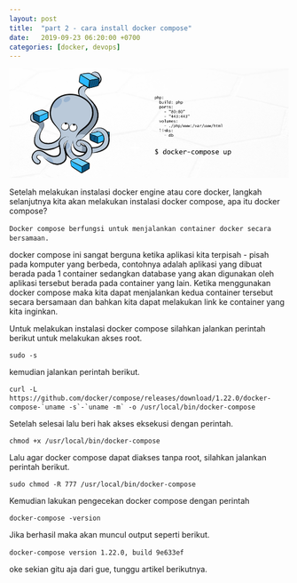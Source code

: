 ```yaml
---
layout: post
title:  "part 2 - cara install docker compose"
date:   2019-09-23 06:20:00 +0700
categories: [docker, devops]
---
```


![csr config](https://raw.githubusercontent.com/aciath/aciath.github.io/master/static/img/_posts/docker-compose.png)


Setelah melakukan instalasi docker engine atau core docker, langkah selanjutnya kita akan melakukan instalasi docker compose, apa itu docker compose?



`
Docker compose berfungsi untuk menjalankan container docker secara bersamaan.
`

docker compose ini sangat berguna ketika aplikasi kita terpisah - pisah pada komputer yang berbeda, contohnya adalah aplikasi yang dibuat berada pada 1 container sedangkan database yang akan digunakan oleh aplikasi tersebut berada pada container yang lain. Ketika menggunakan docker compose maka kita dapat menjalankan kedua container tersebut secara bersamaan dan bahkan kita dapat melakukan link ke container yang kita inginkan.

Untuk melakukan instalasi docker compose silahkan jalankan perintah berikut untuk melakukan akses root.

````
sudo -s
````
kemudian jalankan perintah berikut.


```
curl -L https://github.com/docker/compose/releases/download/1.22.0/docker-compose-`uname -s`-`uname -m` -o /usr/local/bin/docker-compose
```

Setelah selesai lalu beri hak akses eksekusi dengan perintah.

```
chmod +x /usr/local/bin/docker-compose
```

Lalu agar docker compose dapat diakses tanpa root, silahkan jalankan perintah berikut.

```
sudo chmod -R 777 /usr/local/bin/docker-compose
```

Kemudian lakukan pengecekan docker compose dengan perintah

```
docker-compose -version
```

Jika berhasil maka akan muncul output seperti berikut.

`
docker-compose version 1.22.0, build 9e633ef
`

oke sekian gitu aja dari gue, tunggu artikel berikutnya.
